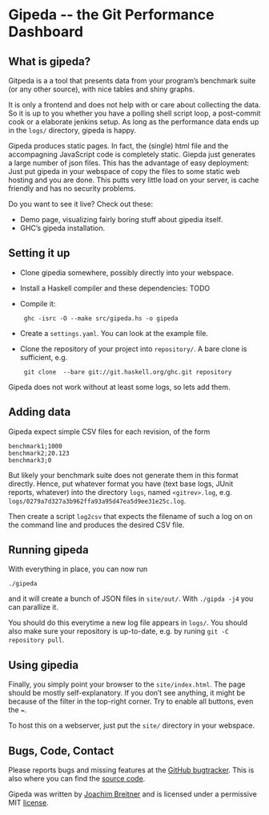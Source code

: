 Gipeda -- the Git Performance Dashboard
=======================================

What is gipeda?
---------------

Gitpeda is a a tool that presents data from your program’s benchmark suite (or
any other source), with nice tables and shiny graphs.


It is only a frontend and does not help with or care about collecting the data.
So it is up to you whether you have a polling shell script loop, a post-commit
cook or a elaborate jenkins setup. As long as the performance data ends up in
the `logs/` directory, gipeda is happy.

Gipeda produces static pages. In fact, the (single) html file and the
accompagning JavaScript code is completely static. Giepda just generates a
large number of json files. This has the advantage of easy deployment: Just put
gipeda in your webspace of copy the files to some static web hosting and you
are done. This putts very little load on your server, is cache friendly and has
no security problems.

Do you want to see it live? Check out these:

 * Demo page, visualizing fairly boring stuff about gipedia itself.
 * GHC’s gipeda installation.

Setting it up
-------------

 * Clone gipedia somewhere, possibly directly into your webspace.
 * Install a Haskell compiler and these dependencies: TODO
 * Compile it: 

        ghc -isrc -O --make src/gipeda.hs -o gipeda

 * Create a `settings.yaml`. You can look at the example file.
 * Clone the repository of your project into `repository/`. A bare clone is
   sufficient, e.g.

        git clone  --bare git://git.haskell.org/ghc.git repository

Gipeda does not work without at least some logs, so lets add them.

Adding data
-----------

Gipeda expect simple CSV files for each revision, of the form

    benchmark1;1000
    benchmark2;20.123
    benchmark3;0
 
But likely your benchmark suite does not generate them in this format directly.
Hence, put whatever format you have (text base logs, JUnit reports, whatever)
into the directory `logs`, named `<gitrev>.log`, e.g.
`logs/0279a7d327a3b962ffa93a95d47ea5d9ee31e25c.log`.

Then create a script `log2csv` that expects the filename of such a log on on
the command line and produces the desired CSV file.

Running gipeda
--------------

With everything in place, you can now run

    ./gipeda

and it will create a bunch of JSON files in `site/out/`.  With `./gipda -j4`
you can parallize it. 

You should do this everytime a new log file appears in `logs/`. You should also
make sure your repository is up-to-date, e.g. by runing `git -C repository pull`.

Using gipedia
-------------

Finally, you simply point your browser to the `site/index.html`. The page
should be mostly self-explanatory. If you don’t see anything, it might be
because of the filter in the top-right corner. Try to enable all buttons, even
the `=`.

To host this on a webserver, just put the `site/` directory in your webspace.

Bugs, Code, Contact
-------------------
      
Please reports bugs and missing features at the [GitHub bugtracker]. This is
also where you can find the [source code].

Gipeda was written by [Joachim Breitner] and is licensed under a permissive MIT
[license].

[GitHub bugtracker]: https://github.com/nomeata/gipeda/issues
[source code]: https://github.com/nomeata/gipeda
[Joachim Breitner]: http://www.joachim-breitner.de/
[license]: https://github.com/nomeata/gipeda/blog/LICENSE
